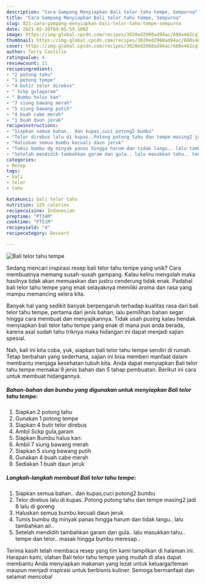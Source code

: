```yaml
---
description: "Cara Gampang Menyiapkan Bali telor tahu tempe, Sempurna"
title: "Cara Gampang Menyiapkan Bali telor tahu tempe, Sempurna"
slug: 821-cara-gampang-menyiapkan-bali-telor-tahu-tempe-sempurna
date: 2021-02-20T04:05:59.100Z
image: https://img-global.cpcdn.com/recipes/3020ed2960ad94ac/680x482cq70/bali-telor-tahu-tempe-foto-resep-utama.jpg
thumbnail: https://img-global.cpcdn.com/recipes/3020ed2960ad94ac/680x482cq70/bali-telor-tahu-tempe-foto-resep-utama.jpg
cover: https://img-global.cpcdn.com/recipes/3020ed2960ad94ac/680x482cq70/bali-telor-tahu-tempe-foto-resep-utama.jpg
author: Terry Castillo
ratingvalue: 4
reviewcount: 11
recipeingredient:
- "2 potong tahu"
- "1 potong tempe"
- "4 butir telor direbus"
- " Sckp gulagaram"
- " Bumbu halus kan"
- "7 siung bawang merah"
- "5 siung bawang putih"
- "4 buah cabe merah"
- "1 buah daun jeruk"
recipeinstructions:
- "Siapkan semua bahan.. dan kupas,cuci potong2 bumbu"
- "Telor direbus lalu di kupas..Potong potong tahu dan tempe masing2 jadi 8 lalu di goreng"
- "Haluskan semua bumbu kecuali daun jeruk"
- "Tumis bumbu dg minyak panas hingga harum dan tidak langu.. lalu tambahkan air.."
- "Setelah mendidih tambahkan garam dan gula.. lalu masukkan tahu.. tempe dan telor.. masak hingga bumbu meresap.."
categories:
- Resep
tags:
- bali
- telor
- tahu

katakunci: bali telor tahu 
nutrition: 125 calories
recipecuisine: Indonesian
preptime: "PT34M"
cooktime: "PT51M"
recipeyield: "4"
recipecategory: Dessert

---
```



![Bali telor tahu tempe](https://img-global.cpcdn.com/recipes/3020ed2960ad94ac/680x482cq70/bali-telor-tahu-tempe-foto-resep-utama.jpg)

Sedang mencari inspirasi resep bali telor tahu tempe yang unik? Cara membuatnya memang susah-susah gampang. Kalau keliru mengolah maka hasilnya tidak akan memuaskan dan justru cenderung tidak enak. Padahal bali telor tahu tempe yang enak selayaknya memiliki aroma dan rasa yang mampu memancing selera kita.



Banyak hal yang sedikit banyak berpengaruh terhadap kualitas rasa dari bali telor tahu tempe, pertama dari jenis bahan, lalu pemilihan bahan segar hingga cara membuat dan menyajikannya. Tidak usah pusing kalau hendak menyiapkan bali telor tahu tempe yang enak di mana pun anda berada, karena asal sudah tahu triknya maka hidangan ini dapat menjadi sajian spesial.


Nah, kali ini kita coba, yuk, siapkan bali telor tahu tempe sendiri di rumah. Tetap berbahan yang sederhana, sajian ini bisa memberi manfaat dalam membantu menjaga kesehatan tubuh kita. Anda dapat menyiapkan Bali telor tahu tempe memakai 9 jenis bahan dan 5 tahap pembuatan. Berikut ini cara untuk membuat hidangannya.

<!--inarticleads1-->

##### Bahan-bahan dan bumbu yang digunakan untuk menyiapkan Bali telor tahu tempe:

1. Siapkan 2 potong tahu
1. Gunakan 1 potong tempe
1. Siapkan 4 butir telor direbus
1. Ambil  Sckp gula,garam
1. Siapkan  Bumbu halus kan:
1. Ambil 7 siung bawang merah
1. Siapkan 5 siung bawang putih
1. Gunakan 4 buah cabe merah
1. Sediakan 1 buah daun jeruk




<!--inarticleads2-->

##### Langkah-langkah membuat Bali telor tahu tempe:

1. Siapkan semua bahan.. dan kupas,cuci potong2 bumbu
1. Telor direbus lalu di kupas..Potong potong tahu dan tempe masing2 jadi 8 lalu di goreng
1. Haluskan semua bumbu kecuali daun jeruk
1. Tumis bumbu dg minyak panas hingga harum dan tidak langu.. lalu tambahkan air..
1. Setelah mendidih tambahkan garam dan gula.. lalu masukkan tahu.. tempe dan telor.. masak hingga bumbu meresap..




Terima kasih telah membaca resep yang tim kami tampilkan di halaman ini. Harapan kami, olahan Bali telor tahu tempe yang mudah di atas dapat membantu Anda menyiapkan makanan yang lezat untuk keluarga/teman maupun menjadi inspirasi untuk berbisnis kuliner. Semoga bermanfaat dan selamat mencoba!
